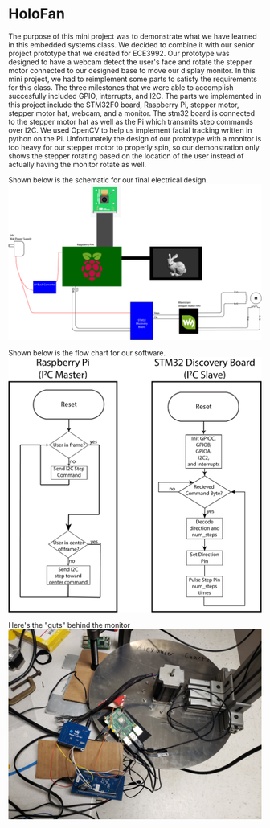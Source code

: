 # HoloFan

The purpose of this mini project was to demonstrate what we have learned in this embedded systems class. We decided to combine it with our senior project prototype that we created for ECE3992. Our prototype was designed to have a webcam detect the user's face and rotate the stepper motor connected to our designed base to move our display monitor. In this mini project, we had to reimplement some parts to satisfy the requirements for this class. The three milestones that we were able to accomplish  succesfully included GPIO, interrupts, and I2C. The parts we implemented in this project include the STM32F0 board, Raspberry Pi, stepper motor, stepper motor hat, webcam, and a monitor. The stm32 board is connected to the stepper motor hat as well as the Pi which transmits step commands over I2C. We used OpenCV to help us implement facial tracking written in python on the Pi. Unfortunately the design of our prototype with a monitor is too heavy for our stepper motor to properly spin, so our demonstration only shows the stepper rotating based on the location of the user instead of actually having the monitor rotate as well. 

Shown below is the schematic for our final electrical design.
![electrical](https://github.com/low2by/holofan/blob/main/images/prototype_I2C_diagram.png?raw=true)

Shown below is the flow chart for our software.
![program flow](https://github.com/low2by/holofan/blob/main/images/flow_I2C.png?raw=true)

Here's the "guts" behind the monitor
![pic of guts](https://github.com/low2by/holofan/blob/main/images/proj_pic.jpg?raw=true)
